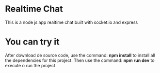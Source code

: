 # Realtime Chat
This is a node js app realtime chat built with socket.io and express

# You can try it
After download de source code, use the command: **npm install** to install all the dependencies for this project. Then use the command: **npm run dev** to execute o run the project
